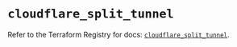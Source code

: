 # `cloudflare_split_tunnel`

Refer to the Terraform Registry for docs: [`cloudflare_split_tunnel`](https://registry.terraform.io/providers/cloudflare/cloudflare/4.24.0/docs/resources/split_tunnel).
